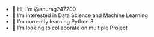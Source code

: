 - 👋 Hi, I’m @anurag247200
- 👀 I’m interested in Data Science and Machine Learning
- 🌱 I’m currently learning Python 3
- 💞️ I’m looking to collaborate on multiple Project

<!---
anurag247200/anurag247200 is a ✨ special ✨ repository because its `README.md` (this file) appears on your GitHub profile.
You can click the Preview link to take a look at your changes.
--->

